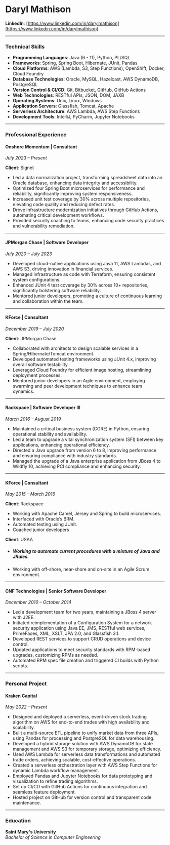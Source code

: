 # **Daryl Mathison**

**LinkedIn**: [https://www.linkedin.com/in/darylmathison](https://www.linkedin.com/in/darylmathison)  

---

### **Technical Skills**

* **Programming Languages**: Java (6 \- 11), Python, PL/SQL  
* **Frameworks**: Spring, Spring Boot, Hibernate, JUnit, Pandas  
* **Cloud Platforms**: AWS (Lambda, S3, Step Functions), OpenShift, Docker, Cloud Foundry  
* **Database Technologies**: Oracle, MySQL, Hazelcast, AWS DynamoDB, PostgreSQL  
* **Version Control & CI/CD**: Git, Bitbucket, GitHub, GitHub Actions  
* **Web Technologies**: RESTful APIs, JSON, DOM, JAXB  
* **Operating Systems**: Unix, Linux, Windows  
* **Application Servers**: Glassfish, Tomcat, Apache  
* **Serverless Architecture**: AWS Lambda, AWS Step Functions  
* **Development Tools**: IntelliJ, PyCharm, Jupyter Notebooks

---

### **Professional Experience**

#### **Onshore Momentum | Consultant**

*July 2023 – Present*

**Client**: Signet

* Led a data normalization project, transforming spreadsheet data into an Oracle database, enhancing data integrity and accessibility.  
* Optimized four Spring Boot microservices for performance and reliability, significantly improving system responsiveness.  
* Increased unit test coverage by 30% across multiple repositories, elevating code quality and reducing defect rates.  
* Drove infrastructure modernization initiatives through GitHub Actions, automating critical development workflows.  
* Provided security coaching to teams, enhancing code security practices and vulnerability remediation.

---

#### **JPMorgan Chase | Software Developer**

*July 2020 – July 2023*

* Developed cloud-native applications using Java 11, AWS Lambdas, and AWS S3, driving innovation in financial services.  
* Managed infrastructure as code with Terraform, ensuring consistent system configurations.  
* Enhanced JUnit 4 test coverage by 30% across 10+ repositories, significantly bolstering software reliability.  
* Mentored junior developers, promoting a culture of continuous learning and collaboration within the team.

---

#### **KForce | Consultant**

*December 2019 – July 2020*

**Client**: JPMorgan Chase

* Collaborated with architects to design scalable services in a Spring/Hibernate/Tomcat environment.  
* Developed automated testing frameworks using JUnit 4.x, improving overall software testability.  
* Leveraged Cloud Foundry for efficient image hosting, streamlining deployment processes.  
* Mentored junior developers in an Agile environment, employing swarming and peer development techniques to enhance team dynamics.

---

#### **Rackspace | Software Developer III**

*March 2016 – August 2019*

* Maintained a critical business system (CORE) in Python, ensuring operational stability and availability.  
* Led a team to upgrade a vital synchronization system (SFI) between key applications, enhancing operational efficiency.  
* Directed a Java upgrade from version 6 to 8, improving performance and ensuring compliance with industry standards.  
* Managed the upgrade of a Java enterprise application from JBoss 4 to Wildfly 10, achieving PCI compliance and enhancing security.

---

#### **KForce | Consultant**

*May 2015 – March 2016*

**Client**: Rackspace

* Working with Apache Camel, Jersey and Spring to build microservices.  
* Interfaced with Oracle’s BRM.  
* Automated testing using JUnit.  
* Coached junior developers

**Client**: USAA

* ##### Working to automate current procedures with a mixture of Java and JRules.

* Working with off-shore, near-shore and on-site in an Agile Scrum environment.

---

#### **CNF Technologies | Senior Software Developer**

*December 2010 – October 2014*

* Led a development team for two years, maintaining a JBoss 4 server with J2EE.  
* Initiated reimplementation of a Configuration System for a network security application using Java EE, JMS, RESTful web services, PrimeFaces, XML, XSLT, JPA 2.0, and Glassfish 3.1.  
* Developed REST services to support CRUD operations and device control.  
* Updated applications to meet security standards with RPM-based upgrades, customizing RPMs as needed.  
* Automated RPM spec file creation and triggered CI builds with Python scripts.

---

### **Personal Project**

#### **Kraken Capital**

*May 2022 \- Present*

* Designed and deployed a serverless, event-driven stock trading algorithm on AWS for end-to-end trades with high availability and scalability.  
* Built a multi-source ETL pipeline to unify market data from three APIs, using Pandas for processing and PostgreSQL for data warehousing.  
* Developed a hybrid storage solution with AWS DynamoDB for state management and AWS S3 for temporary storage, optimizing efficiency.  
* Used AWS Lambda for serverless data transformations and automated trade orders, achieving scalable, cost-effective operations.  
* Created a serverless orchestration layer with AWS Step Functions for dynamic Lambda workflow management.  
* Employed Pandas and Jupyter Notebooks for data prototyping and visualization to refine trading algorithms.  
* Set up CI/CD with GitHub Actions for continuous integration and seamless feature deployment.  
* Hosted project on GitHub for version control and transparent code maintenance.

---

### **Education**

**Saint Mary's University**  
*Bachelor of Science in Computer Engineering*  
